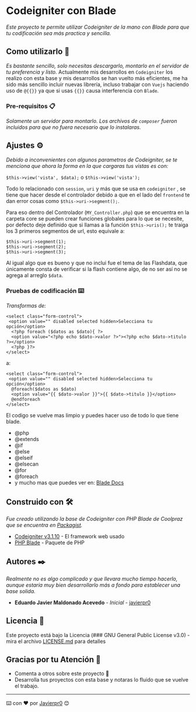 # Codeigniter con Blade

_Este proyecto te permite utilizar Codeigniter de la mano con Blade para que tu codificación sea más practica y sencilla._ 

## Como utilizarlo 🚀

_Es bastante sencillo, solo necesitas descargarlo, montarlo en el servidor de tu preferencia y listo._ Actualmente mis desarrollos en `Codeigniter` los realizo con esta base y mis desarrollos se han vuelto más eficientes, me ha sido más sencillo incluir nuevas librería, incluso trabajar con `Vuejs` haciendo uso de `@{{}}` ya que si usas `{{}}` causa interferencia con `Blade`.

### Pre-requisitos 📋

_Solamente un servidor para montarlo._ _Los archivos de `composer` fueron incluidos para que no fuera necesario que lo instalaras._

## Ajustes ⚙️

_Debido a inconvenientes con algunos parametros de Codeigniter, se te menciona que ahora la forma en la que cargaras tus vistas es con:_

`$this->view('vista', $data);` o `$this->view('vista');`

Todo lo relacionado con `session`, `uri` y más que se usa en `codeigniter` , se tiene que hacer desde el controlador debido a que en el lado del `frontend` te dan error cosas como `$this->uri->segment();`.

Para eso dentro del Controlador (`MY_Controller.php`) que se encuentra en la carpeta core se pueden crear funciones globales para lo que se necesite, por defecto deje definido que si llamas a la función `$this->uris();` te traiga los 3 primeros segmentos de url, esto equivale a:

    $this->uri->segment(1);
    $this->uri->segment(2);
    $this->uri->segment(3);

Al igual algo que es bueno y que no inclui fue el tema de las Flashdata, que únicamente consta de verificar si la flash contiene algo, de no ser así no se agrega al arreglo `$data`.

### Pruebas de codificación ⌨️

_Transformas de:_

```
<select class="form-control">  
 <option value="" disabled selected hidden>Selecciona tu opción</option>  
  <?php foreach ($datos as $dato){ ?>  
  <option value="<?php echo $dato->valor ?>"><?php echo $dato->titulo ?></option>  
  <?php }?>  
</select>
```

a:

```
<select class="form-control">  
 <option value="" disabled selected hidden>Selecciona tu opción</option>  
  @foreach($datos as $dato)  
  <option value="{{ $dato->valor }}">{{ $dato->titulo }}</option>  
  @endforeach  
</select>
```

El codigo se vuelve mas limpio y puedes hacer uso de todo lo que tiene blade.

 - @php
 - @extends
 - @if
 - @else
 - @elseif
 - @elsecan
 - @for
 - @foreach
 - y mucho mas que puedes ver en: [Blade Docs](https://laravel.com/docs/5.8/blade)

## Construido con 🛠️

_Fue creado utilizando la base de Codeigniter con PHP Blade de Coolpraz que se encuentra en [Packagist](https://packagist.org)._

* [Codeigniter v3.1.10](http://www.dropwizard.io/1.0.2/docs/) - El framework web usado
* [PHP Blade](https://packagist.org/packages/coolpraz/) - Paquete de PHP

## Autores ✒️

_Realmente no es algo complicado y que llevara mucho tiempo hacerlo, aunque estaría muy bien desarrollarlo más a fondo para establecer una base solida._

* **Eduardo Javier Maldonado Acevedo** - *Inicial* - [javierpr0]([https://github.com/javierpr0](https://github.com/javierpr0))

## Licencia 📄

Este proyecto está bajo la Licencia (### GNU General Public License v3.0) - mira el archivo [LICENSE.md](LICENSE) para detalles

## Gracias por tu Atención 🎁

* Comenta a otros sobre este proyecto 📢
* Desarrolla tus proyectos con esta base y notaras lo fluido que se vuelve el trabajo.
---
⌨️ con ❤️ por [Javierpr0](https://github.com/javierpr0) 😊
